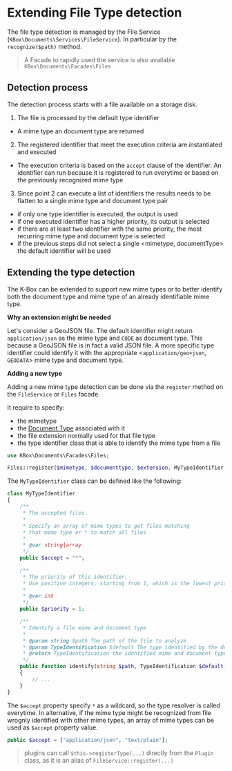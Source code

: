 # Extending File Type detection

The file type detection is managed by the File Service (`KBox\Documents\Services\FileService`). 
In particular by the `recognize($path)` method.

> A Facade to rapidly used the service is also available `KBox\Documents\Facades\Files`

## Detection process

The detection process starts with a file available on a storage disk.

1. The file is processed by the default type identifier
 - A mime type an document type are returned
2. The registered identifier that meet the execution criteria are instantiated and executed
 - The execution criteria is based on the `accept` clause of the identifier. 
   An identifier can run because it is registered to run everytime or based
   on the previously recognized mime type
3. Since point 2 can execute a list of identifiers the results needs to be flatten to a 
   single mime type and document type pair
 - if only one type identifier is executed, the output is used
 - if one executed identifier has a higher priority, its output is selected
 - if there are at least two identifier with the same priority, the most recurring mime 
   type and document type is selected
 - if the previous steps did not select a single <mimetype, documentType> the default
   identifier will be used


## Extending the type detection

The K-Box can be extended to support new mime types or to better identify both the document type
and mime type of an already identifiable mime type.

**Why an extension might be needed**

Let's consider a GeoJSON file. The default identifier might return `application/json` as the mime type and `CODE` 
as document type. This because a GeoJSON file is in fact a valid JSON file. A more specific type identifier 
could identify it with the appropriate <`application/geo+json`, `GEODATA`> mime type and document type.

**Adding a new type**

Adding a new mime type detection can be done via the `register` method on the `FileService` or `Files` facade.

It require to specify:

- the mimetype
- the [Document Type](../user/document-types.md#document-type) associated with it
- the file extension normally used for that file type
- the type identifier class that is able to identify the mime type from a file

```php
use KBox\Documents\Facades\Files;

Files::register($mimetype, $documenttype, $extension, MyTypeIdentifier::class);
```

The `MyTypeIdentifier` class can be defined like the following:

```php
class MyTypeIdentifier
{   
    /**
     * The accepted files.
     * 
     * Specify an array of mime types to get files matching 
     * that mime type or * to match all files
     * 
     * @var string|array
     */
    public $accept = "*";

    /**
     * The priority of this identifier.
     * Use positive integers, starting from 1, which is the lowest priority
     * 
     * @var int
     */
    public $priority = 1;

    /**
     * Identify a file mime and document type
     * 
     * @param string $path The path of the file to analyze
     * @param TypeIdentification $default The type identified by the default identifier
     * @return TypeIdentification the identified mime and document type
     */
    public function identify(string $path, TypeIdentification $default) : TypeIdentification 
    {
        // ...
    }
}
```

The `$accept` property specify `*` as a wildcard, so the type resolver is called everytime.
In alternative, if the mime type might be recognized from file wrognly identified with
other mime types, an array of mime types can be used as `$accept` property value.

```php
public $accept = ["application/json", "text/plain"];
```

> plugins can call `$this->registerType(...)` directly from the `Plugin` class, as it is an alias of `FileService::register(...)`
